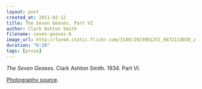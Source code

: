 ```yaml
---
layout: post
created_at: 2011-02-12
title: The Seven Geases, Part VI
author: Clark Ashton Smith
filename: seven-geases-6
image_url: http://farm4.static.flickr.com/3148/2923981251_867211d038_z.jpg
duration: "6:10"
tags: [prose]
---
```


_The Seven Geases_.  Clark Ashton Smith.  1934.  Part VI.

[Photography source](http://www.flickr.com/photos/sonicsquirtgun/2923981251/).
